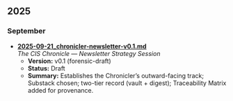 
## 2025

### September
- **[2025-09-21_chronicler-newsletter-v0.1.md](2025-09-21_chronicler-newsletter-v0.1.md)**  
  *The CIS Chronicle — Newsletter Strategy Session*  
  - **Version:** v0.1 (forensic-draft)  
  - **Status:** Draft  
  - **Summary:** Establishes the Chronicler’s outward-facing track; Substack chosen; two-tier record (vault + digest); Traceability Matrix added for provenance.
